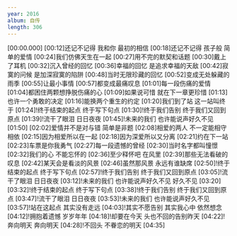 ```yaml
---
year: 2016
album: 自传
length: 306
---
```

[00:00.000]
[00:12]还记不记得 我和你 最初的相信
[00:18]还记不记得 孩子般 简单的爱情
[00:24]我们仿佛天生在一起
[00:27]用不完的默契和话题
[00:30]戴上了耳机
[00:32]沉入曾经的回忆
[00:36]幸福的回忆 是追求幸福的天敌
[00:42]寂寞的问候 是加深寂寞的陷阱
[00:48]当时无限珍藏的回忆
[00:52]变成无处躲藏的雨季
[00:55]让最小事情
[00:57]都变成最痛叹息
[01:01]每一段伤痛的爱情
[01:04]都困住两颗想挣脱伤痛的心
[01:09]如果说可惜 就在下一章更珍惜
[01:13]也许一个勇敢的决定
[01:16]能换两个重生的约定
[01:20]我们到了站 这一站叫终于
[01:24]!终于结束的起点 终于写下句点
[01:30]!终于我们告别 终于我们又回到原点
[01:39]!流干了眼泪 日日夜夜
[01:45]!未来的我们 也许能说声好久不见
[01:50]
[02:02]爱情并不是对与错 简单是非题
[02:08]相爱的两人 不一定能相守相依
[02:15]因为相爱所以在一起
[02:18]因为深爱所以又分离
[02:21]约在下一站
[02:23]车票是你我勇气
[02:27]每一段遗憾的曾经
[02:30]当时名字都叫憧憬
[02:32]我们的心 不能忘怀的
[02:36]至少释怀吧 在风里
[02:39]那些无法看破的叹息
[02:42]某天会是看淡的风景
[02:46]虽然那风景 永远有谁缺席
[02:50]!终于结束的起点 终于写下句点
[02:57]!终于我们告别 终于我们又回到原点
[03:05]!流干了眼泪 日日夜夜
[03:12]!未来的我们 也许能说声好久不见 好久不见
[03:20]
[03:32]!终于结束的起点 终于写下句点
[03:38]!终于我们告别 终于我们又回到原点
[03:47]!流干了眼泪 日日夜夜
[03:53]!未来的我们 也许能说声好久不见
[03:57]!站在这起点 其实没有走远
[04:03]!其实不愿告别 其实我心中 依然想念
[04:12]!拥抱着遗憾 岁岁年年
[04:18]!却要在今天 头也不回的告别昨天
[04:22]!奔向明天 奔向明天
[04:28]!不回头 不眷恋的明天
[04:35]